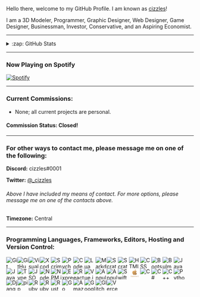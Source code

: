 Hello there, welcome to my GitHub Profile. I am known as [cizzles](https://github.com/cizzles)!

I am a 3D Modeler, Programmer, Graphic Designer, Web Designer, Game Designer, Businessman, Investor, Conservative, and an Aspiring Economist.

---

<details>
  <summary>:zap: GitHub Stats</summary>

  <img align="left" alt="cizzles GitHub Statistics" src="https://github-readme-stats.codestackr.vercel.app/api?username=cizzles&show_icons=true&hide_border=true" />

</details>

---

### Now Playing on Spotify

[![Spotify](https://cizzles-now-playing-on-spotify.vercel.app/api/spotify)](https://open.spotify.com/user/apaig6ltu8b8w8ybkg8xa4n66)

---

### Current Commissions:
* None; all current projects are personal.
#### Commission Status: Closed!

---

### For other ways to contact me, please message me on one of the following:

**Discord:** cizzles#0001

**Twitter:** [@_cizzles](https://twitter.com/_cizzles)

###### Above I have included my means of contact. For more options, please message me on one of the contacts above.

**Timezone:** Central

---

### Programming Languages, Frameworks, Editors, Hosting and Version Control:

<img align="left" alt="Git" width="30px" height="30px" src="https://upload.wikimedia.org/wikipedia/commons/e/e0/Git-logo.svg" />

<img align="left" alt="GitHub" width="30px" height="30px" src="https://upload.wikimedia.org/wikipedia/commons/9/95/Font_Awesome_5_brands_github.svg" />

<img align="left" alt="Visual Studio Code" height="30px" width="30px" src="https://upload.wikimedia.org/wikipedia/commons/9/9a/Visual_Studio_Code_1.35_icon.svg" />

<img align="left" alt="Xcode" width="30px" height="30px" src="https://upload.wikimedia.org/wikipedia/en/0/0c/Xcode_icon.png" />

<img align="left" alt="Scrimba" width="30px" height="30px" src="https://pbs.twimg.com/profile_images/1253010606694764545/AbGuRWXf.jpg" />

<img align="left" alt="Pycharm" width="30px" height="30px" src="https://upload.wikimedia.org/wikipedia/commons/a/a1/PyCharm_Logo.svg" />

<img align="left" alt="Code.org" width="30px" height="30px" src="https://upload.wikimedia.org/wikipedia/commons/f/f4/Code.org_logo.svg" />

<img align="left" alt="Lua" width="30px" height="30px" src="https://www.lua.org/images/luaa.gif" />

<img align="left" alt="Markdown" width="30px" height="30px" src="https://upload.wikimedia.org/wikipedia/commons/4/48/Markdown-mark.svg" />

<img align="left" alt="Scratch" width="30px" height="30px" src="https://i.vimeocdn.com/video/436649156.webp?mw=1200&mh=777&q=70" />

<img align="left" alt="Scratch Jr" width="30px" height="30px" src="https://play-lh.googleusercontent.com/Yi07pS-SF3w_ENRrdOvczzesQDmAAch_Kqt8pT8iYgVQ4vnLNb1Sqd2IIe4KIvTeKO0" />

<img align="left" alt="HTML" width="30px" height="30px" src="https://upload.wikimedia.org/wikipedia/commons/6/61/HTML5_logo_and_wordmark.svg" />

<img align="left" alt="CSS" width="30px" height="30px" src="https://upload.wikimedia.org/wikipedia/commons/d/d5/CSS3_logo_and_wordmark.svg" />

<img align="left" alt="Bootstrap" width="30px" height="30px" src="https://upload.wikimedia.org/wikipedia/commons/b/b2/Bootstrap_logo.svg" />

<img align="left" alt="Bulma.io" width="30px" height="30px" src="https://bulma.io/images/bulma-banner.png" />

<img align="left" alt="Java" width="30px" height="30px" src="https://upload.wikimedia.org/wikipedia/en/3/30/Java_programming_language_logo.svg" />

<img align="left" alt="JavaScript" width="30px" height="30px" src="https://upload.wikimedia.org/wikipedia/commons/9/99/Unofficial_JavaScript_logo_2.svg" />

<img align="left" alt="TypeScript" width="30px" height="30px" src="https://upload.wikimedia.org/wikipedia/commons/4/4c/Typescript_logo_2020.svg" />

<img align="left" alt="JSON" width="30px" height="30px" src="https://upload.wikimedia.org/wikipedia/commons/c/c9/JSON_vector_logo.svg" />

<img align="left" alt="Node.js" width="30px" height="30px" src="https://upload.wikimedia.org/wikipedia/commons/d/d9/Node.js_logo.svg" />

<img align="left" alt="NPM.js" width="30px" height="30px" src="https://upload.wikimedia.org/wikipedia/commons/d/db/Npm-logo.svg" />

<img align="left" alt="Express.js" width="30px" height="30px" src="https://upload.wikimedia.org/wikipedia/commons/6/64/Expressjs.png" />

<img align="left" alt="React.js" width="30px" height="30px" src="https://upload.wikimedia.org/wikipedia/commons/a/a7/React-icon.svg" />

<img align="left" alt="Vue.js" width="30px" height="30px" src="https://upload.wikimedia.org/wikipedia/commons/9/95/Vue.js_Logo_2.svg" />

<img align="left" alt="Angular" width="30px" height="30px" src="https://upload.wikimedia.org/wikipedia/commons/c/cf/Angular_full_color_logo.svg" />

<img align="left" alt="Angular.js" width="30px" height="30px" src="https://pluralsight.imgix.net/paths/path-icons/angular-14a0f6532f.png" />

<img align="left" alt="Swift" width="30px" height="30px" src="https://developer.apple.com/swift/images/swift-og.png" />

<img align="left" alt="Objective C" width="30px" height="30px" src="https://raw.githubusercontent.com/github/explore/80688e429a7d4ef2fca1e82350fe8e3517d3494d/topics/objective-c/objective-c.png" />

<img align="left" alt="C" width="30px" height="30px" src="https://upload.wikimedia.org/wikipedia/commons/3/35/The_C_Programming_Language_logo.svg" />

<img align="left" alt="C#" width="30px" height="30px" src="https://upload.wikimedia.org/wikipedia/commons/7/7a/C_Sharp_logo.svg" />

<img align="left" alt="C++" width="30px" height="30px" src="https://upload.wikimedia.org/wikipedia/commons/1/18/ISO_C%2B%2B_Logo.svg" />

<img align="left" alt="Python" width="30px" height="30px" src="https://upload.wikimedia.org/wikipedia/commons/f/f8/Python_logo_and_wordmark.svg" />

<img align="left" alt="Django" width="30px" height="30px" src="https://upload.wikimedia.org/wikipedia/commons/7/75/Django_logo.svg" />

<img align="left" alt="pip" width="30px" height="30px" src="https://thepip.com/wp-content/uploads/2016/01/Pip_RGB.png" />

<img align="left" alt="Ruby" width="30px" height="30px" src="https://upload.wikimedia.org/wikipedia/commons/7/73/Ruby_logo.svg" />

<img align="left" alt="Ruby on Rails" width="30px" height="30px" src="https://upload.wikimedia.org/wikipedia/commons/6/62/Ruby_On_Rails_Logo.svg" />

<img align="left" alt="Rust" width="30px" height="30px" src="https://upload.wikimedia.org/wikipedia/commons/d/d5/Rust_programming_language_black_logo.svg" />

<img align="left" alt="Go" width="30px" height="30px" src="https://upload.wikimedia.org/wikipedia/commons/0/05/Go_Logo_Blue.svg" />

<img align="left" alt="Amazon Web Services" width="30px" height="30px" src="https://upload.wikimedia.org/wikipedia/commons/9/93/Amazon_Web_Services_Logo.svg" />

<img align="left" alt="Google Cloud" width="30px" height="30px" src="https://upload.wikimedia.org/wikipedia/commons/6/61/Google_Cloud_Logo.svg" />

<img align="left" alt="Glitch" width="30px" height="30px" src="https://i.pinimg.com/originals/9f/45/b1/9f45b1a13a6d104ab4df529bb7286981.png" />

<img align="left" alt="Vercel" width="30px" height="30px" src="https://logovtor.com/wp-content/uploads/2020/10/vercel-inc-logo-vector.png" />
